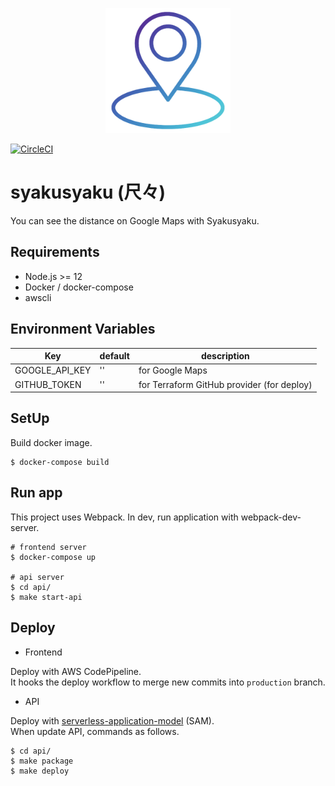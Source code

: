 <p align="center">
  <img width="200" height="200" src="https://raw.githubusercontent.com/shirakiya/syakusyaku/master/static/logo.png">
</p>

[![CircleCI](https://circleci.com/gh/shirakiya/syakusyaku.svg?style=svg)](https://circleci.com/gh/shirakiya/syakusyaku)

# syakusyaku (尺々)
You can see the distance on Google Maps with Syakusyaku.


## Requirements
- Node.js >= 12
- Docker / docker-compose
- awscli


## Environment Variables
| Key            | default       | description                                                 |
|----------------|---------------|-------------------------------------------------------------|
| GOOGLE_API_KEY | ''            | for Google Maps                                             |
| GITHUB_TOKEN   | ''            | for Terraform GitHub provider (for deploy)                  |



## SetUp
Build docker image.

```
$ docker-compose build
```


## Run app
This project uses Webpack. In dev, run application with webpack-dev-server.

```
# frontend server
$ docker-compose up

# api server
$ cd api/
$ make start-api
```


## Deploy

- Frontend

Deploy with AWS CodePipeline.  
It hooks the deploy workflow to merge new commits into `production` branch.

- API

Deploy with [serverless-application-model](https://github.com/awslabs/serverless-application-model) (SAM).  
When update API, commands as follows.

```
$ cd api/
$ make package
$ make deploy
```

